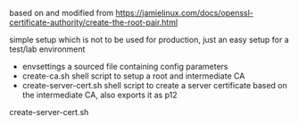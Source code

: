 based on and modified from https://jamielinux.com/docs/openssl-certificate-authority/create-the-root-pair.html

simple setup which is not to be used for production, just an easy setup for a test/lab environment

* envsettings a sourced file containing config parameters
* create-ca.sh shell script to setup a root and intermediate CA
* create-server-cert.sh shell script to create a server certificate based on the intermediate CA, also exports it as p12

create-server-cert.sh <dnsname> <serial>
